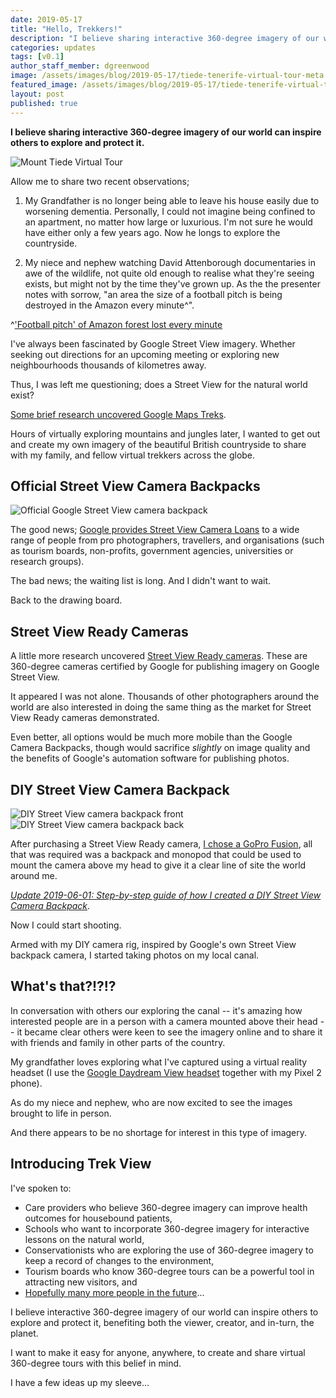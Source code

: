 ```yaml
---
date: 2019-05-17
title: "Hello, Trekkers!"
description: "I believe sharing interactive 360-degree imagery of our world can inspire others to explore and protect it."
categories: updates
tags: [v0.1]
author_staff_member: dgreenwood
image: /assets/images/blog/2019-05-17/tiede-tenerife-virtual-tour-meta.jpg
featured_image: /assets/images/blog/2019-05-17/tiede-tenerife-virtual-tour-sm.jpg
layout: post
published: true
---
```


**I believe sharing interactive 360-degree imagery of our world can inspire others to explore and protect it.**

<img class="img-fluid" src="/assets/images/blog/2019-05-17/tiede-tenerife-virtual-tour-sm.jpg" alt="Mount Tiede Virtual Tour" title="Mount Tiede Virtual Tour" />

Allow me to share two recent observations;

1. My Grandfather is no longer being able to leave his house easily due to worsening dementia. Personally, I could not imagine being confined to an apartment, no matter how large or luxurious. I'm not sure he would have either only a few years ago. Now he longs to explore the countryside. 

2. My niece and nephew watching David Attenborough documentaries in awe of the wildlife, not quite old enough to realise what they're seeing exists, but might not by the time they've grown up. As the the presenter notes with sorrow, "an area the size of a football pitch is being destroyed in the Amazon every minute^".

^['Football pitch' of Amazon forest lost every minute](https://www.bbc.co.uk/news/science-environment-48827490)

I've always been fascinated by Google Street View imagery. Whether seeking out directions for an upcoming meeting or exploring new neighbourhoods thousands of kilometres away.

Thus, I was left me questioning; does a Street View for the natural world exist?

[Some brief research uncovered Google Maps Treks](https://www.google.co.uk/maps/about/treks/#/grid).

Hours of virtually exploring mountains and jungles later, I wanted to get out and create my own imagery of the beautiful British countryside to share with my family, and fellow virtual trekkers across the globe.

## Official Street View Camera Backpacks

<img class="img-fluid" src="/assets/images/blog/2019-05-17/official-google-street-view-camera-backpack.jpg" alt="Official Google Street View camera backpack" title="Official Google Street View camera backpack" />

The good news; [Google provides Street View Camera Loans](https://www.google.com/intl/None/streetview/loan/) to a wide range of people from pro photographers, travellers, and organisations (such as tourism boards, non-profits, government agencies, universities or research groups).

The bad news; the waiting list is long. And I didn't want to wait.

Back to the drawing board.

## Street View Ready Cameras

A little more research uncovered [Street View Ready cameras](https://www.google.com/streetview/contacts-tools/products/). These are 360-degree cameras certified by Google for publishing imagery on Google Street View.

It appeared I was not alone. Thousands of other photographers around the world are also interested in doing the same thing as the market for Street View Ready cameras demonstrated.

Even better, all options would be much more mobile than the Google Camera Backpacks, though would sacrifice _slightly_ on image quality and the benefits of Google's automation software for publishing photos.

## DIY Street View Camera Backpack

<img class="img-fluid" src="/assets/images/blog/2019-05-17/diy-street-view-camera-backpack-front.jpg" alt="DIY Street View camera backpack front" title="DIY Street View camera backpack front" />

<img class="img-fluid" src="/assets/images/blog/2019-05-17/diy-street-view-camera-backpack-back.jpg" alt="DIY Street View camera backpack back" title="DIY Street View camera backpack back" />

After purchasing a Street View Ready camera, [I chose a GoPro Fusion](https://gopro.com/en/gb/shop/cameras/fusion/CHDHZ-103-master.html), all that was required was a backpack and monopod that could be used to mount the camera above my head to give it a clear line of site the world around me.

[_Update 2019-06-01: Step-by-step guide of how I created a DIY Street View Camera Backpack_](/blog/2019/diy-google-street-view-part-1-how-trek-view-started).

Now I could start shooting.

Armed with my DIY camera rig, inspired by Google's own Street View backpack camera, I started taking photos on my local canal.

## What's that?!?!?

In conversation with others our exploring the canal -- it's amazing how interested people are in a person with a camera mounted above their head -- it became clear others were keen to see the imagery online and to share it with friends and family in other parts of the country.

My grandfather loves exploring what I've captured using a virtual reality headset (I use the [Google Daydream View headset](https://vr.google.com/daydream/) together with my Pixel 2 phone).

As do my niece and nephew, who are now excited to see the images brought to life in person.

And there appears to be no shortage for interest in this type of imagery.

## Introducing Trek View

I've spoken to:

* Care providers who believe 360-degree imagery can improve health outcomes for housebound patients,
* Schools who want to incorporate 360-degree imagery for interactive lessons on the natural world,
* Conservationists who are exploring the use of 360-degree imagery to keep a record of changes to the environment,
* Tourism boards who know 360-degree tours can be a powerful tool in attracting new visitors, and
* [Hopefully many more people in the future](/contact)...

I believe interactive 360-degree imagery of our world can inspire others to explore and protect it, benefiting both the viewer, creator, and in-turn, the planet.

I want to make it easy for anyone, anywhere, to create and share virtual 360-degree tours with this belief in mind.

I have a few ideas up my sleeve...